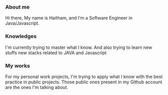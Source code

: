 ### About me

Hi there, 
My name is Haitham, and I'm a Software Engineer in Java/Javascript.

### Knowledges

I'm currently trying to master what I know. And also trying to learn new stuffs new stacks related to JAVA and Javascript

### My works

For my personal work projects, I'm trying to apply what I know with the best practice in public projects. 
Those public ones present in my Github account are the ones I'm talking about.

<!--
**AsheTM/AsheTM** is a ✨ _special_ ✨ repository because its `README.md` (this file) appears on your GitHub profile.

Here are some ideas to get you started:

- 🔭 I’m currently working on ...
- 🌱 I’m currently learning ...
- 👯 I’m looking to collaborate on ...
- 🤔 I’m looking for help with ...
- 💬 Ask me about ...
- 📫 How to reach me: ...
- 😄 Pronouns: ...
- ⚡ Fun fact: ...
-->
